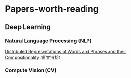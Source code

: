# Papers-worth-reading

## Deep Learning

### Natural Language Processing (NLP)

[Distributed Representations of Words and Phrases and their Compositionality](https://github.com/tonyzhang1231/Papers-worth-reading/blob/master/Distributed%20Representations%20of%20Words%20and%20Phrases%20and%20their%20Compositionality.md)   [(原文链接)](https://arxiv.org/abs/1310.4546)



<!-- [dennybritz/cnn-text-classification-tf](https://github.com/dennybritz/cnn-text-classification-tf) -->

### Compute Vision (CV)
